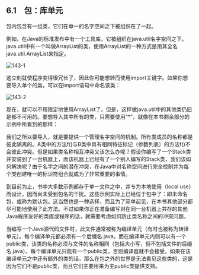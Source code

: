 ## 6.1　包：库单元

包内包含有一组类，它们在单一的名字空间之下被组织在了一起。

例如，在Java的标准发布中有一个工具库，它被组织在java.util名字空间之下。java.util中有一个叫做ArrayList的类，使用ArrayList的一种方式是用其全名java.util.ArrayList来指定。

![143-1](../Images/image02787.jpeg)

这立刻就使程序变得很冗长了，因此你可能想转而使用import关键字。如果你想要导入单个的类，可以在import语句中命名该类：

![143-2](../Images/image02788.jpeg)

现在，就可以不用限定地使用ArrayList了。但是，这样做java.util中的其他类仍旧是都不可用的。要想导入其中所有的类，只需要使用“*”，就像在本书剩余部分的示例中所看到的那样：

我们之所以要导入，就是要提供一个管理名字空间的机制。所有类成员的名称都是彼此隔离的。A类中的方法f()与B类中具有相同特征标记（参数列表）的方法f()不会彼此冲突。但是如果类名称相互冲突又该怎么办呢？假设你编写了一个Stack类并安装到了一台机器上，而该机器上已经有了一个别人编写的Stack类，我们该如何解决呢？由于名字之间的潜在冲突，在Java中对名称空间进行完全控制并为每个类创建唯一的标识符组合就成为了非常重要的事情。

到目前为止，书中大多数示例都存于单一文件之中，并专为本地使用（local use）而设计，因而尚未受到包名的干扰。这些示例实际上已经位于包中了：即未命名包，或称为默认包。这当然也是一种选择，而且为了简单起见，在本书其他部分都尽可能地使用了此方法。不过如果你正在准备编写对在同一台机器上共存的其他Java程序友好的类库或程序的话，就需要考虑如何防止类名称之间的冲突问题。

当编写一个Java源代码文件时，此文件通常被称为编译单元（有时也被称为转译单元）。每个编译单元都必须有一个后缀名.java，而在编译单元内则可以有一个public类，该类的名称必须与文件的名称相同（包括大小写，但不包括文件的后缀名.java）。每个编译单元只能有一个public类，否则编译器就不会接受。如果在该编译单元之中还有额外的类的话，那么在包之外的世界是无法看见这些类的，这是因为它们不是public类，而且它们主要用来为主public类提供支持。